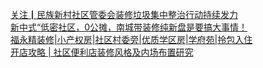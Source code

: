   
[关注┃民族新村社区管委会装修垃圾集中整治行动持续发力](http://www.dianyue.me/archives/638/sl6ikm2mthevxoqq/)  
[新中式“低密社区，0公摊，南城带装修纯新盘是要搞大事情！](http://www.dianyue.me/archives/849/bz4f7vq2qqe6fmt1/)  
[福永精装修|小产权房|社区村委旁|优质学区房|学府苑|拎包入住](http://www.dianyue.me/archives/863/zphl85azkurcl588/)  
[开店攻略 | 社区便利店装修风格及内场布置研究](http://www.dianyue.me/archives/881/gn8mawo0xetik3ov/)